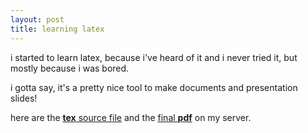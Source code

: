 ```yaml
---
layout: post
title: learning latex
---
```


i started to learn latex, because i've heard of it and i never tried it,
but mostly because i was bored.

i gotta say, it's a pretty nice tool to make documents and presentation slides!

here are the [**tex** source file](https://s.philippeloctaux.com/latex/first.tex) and the [final **pdf**](https://s.philippeloctaux.com/latex/first.pdf) on my server.
